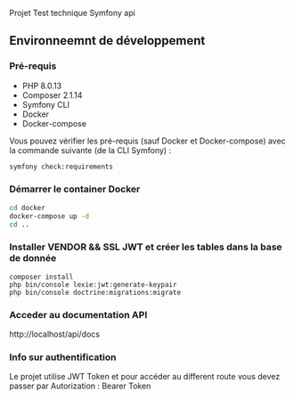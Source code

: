 Projet Test technique Symfony api

## Environneemnt de développement

### Pré-requis

* PHP 8.0.13
* Composer 2.1.14
* Symfony CLI
* Docker
* Docker-compose

Vous pouvez vérifier les pré-requis (sauf Docker et Docker-compose) avec la commande suivante (de la CLI Symfony) :

```bash
symfony check:requirements
```

### Démarrer le container Docker 
```bash
cd docker
docker-compose up -d
cd ..
```

### Installer VENDOR && SSL JWT et créer les tables dans la base de donnée 


```
composer install
php bin/console lexie:jwt:generate-keypair
php bin/console doctrine:migrations:migrate
```


### Acceder au documentation API
http://localhost/api/docs

### Info sur authentification
Le projet utilise JWT Token et pour accéder au different route vous devez passer par Autorization : Bearer Token 

